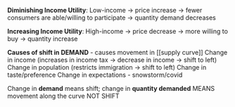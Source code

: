 **Diminishing Income Utility**: Low-income → price increase → fewer consumers are able/willing to participate → quantity demand decreases

**Increasing Income Utility**: High-income → price decrease → more willing to buy → quantity increase 

**Causes of shift in DEMAND** - causes movement in [[supply curve]]
Change in income (increases in income tax → decrease in income → shift to left)
Change in population  (restricts immigration → shift to left)
Change in taste/preference
Change in expectations - snowstorm/covid

Change in **demand** means shift; change in **quantity demanded** MEANS movement along the curve NOT SHIFT
